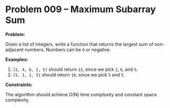 # Problem 009 – Maximum Subarray Sum

**Problem:**

Given a list of integers, write a function that returns the largest sum of non-adjacent numbers. Numbers can be `0` or negative.

**Examples:**

  1. `[2, 4, 6, 2, 5]` should return `13`, since we pick `2`, `6`, and `5`.
  2. `[5, 1, 1, 5]` should return `10`, since we pick `5` and `5`.

**Constraints:**

The algorithm should achieve O(N) time complexity and constant space complexity.

